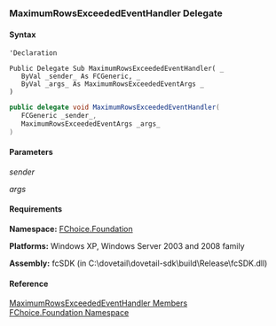 ﻿### MaximumRowsExceededEventHandler Delegate

#### Syntax

```vbnet
'Declaration

Public Delegate Sub MaximumRowsExceededEventHandler( _
   ByVal _sender_ As FCGeneric, _
   ByVal _args_ As MaximumRowsExceededEventArgs _
) 
```

```csharp
public delegate void MaximumRowsExceededEventHandler( 
   FCGeneric _sender_,
   MaximumRowsExceededEventArgs _args_
)
```

#### Parameters

_sender_

_args_

#### Requirements

**Namespace:** [FChoice.Foundation](fcSDK~FChoice.Foundation_namespace.md)

**Platforms:** Windows XP, Windows Server 2003 and 2008 family

**Assembly:** fcSDK (in C:\\dovetail\\dovetail-sdk\\build\\Release\\fcSDK.dll)

#### Reference

[MaximumRowsExceededEventHandler Members](fcSDK~FChoice.Foundation.MaximumRowsExceededEventHandler.md)  
[FChoice.Foundation Namespace](fcSDK~FChoice.Foundation_namespace.md)